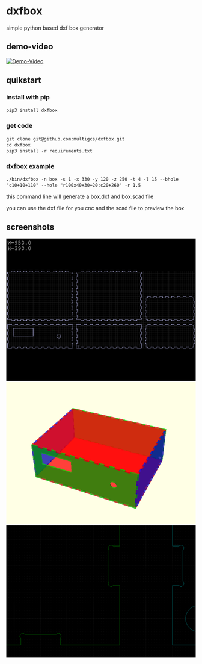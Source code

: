 # dxfbox

simple python based dxf box generator


## demo-video
[![Demo-Video](http://img.youtube.com/vi/BPYZ8CipDVA/0.jpg)](https://www.youtube.com/watch?v=BPYZ8CipDVA "Demo-Video")


## quikstart

### install with pip
```
pip3 install dxfbox
```

### get code
```
git clone git@github.com:multigcs/dxfbox.git
cd dxfbox
pip3 install -r requirements.txt
```

### dxfbox example
```
./bin/dxfbox -n box -s 1 -x 330 -y 120 -z 250 -t 4 -l 15 --bhole "c10+10+110" --hole "r100x40+30+20:c20+260" -r 1.5
```
this command line will generate a box.dxf and box.scad file

you can use the dxf file for you cnc and the scad file to preview the box

## screenshots

![gcodepreview](https://raw.githubusercontent.com/multigcs/dxfbox/main/docs/dxf.png)
![gcodepreview](https://raw.githubusercontent.com/multigcs/dxfbox/main/docs/scad.png)
![gcodepreview](https://raw.githubusercontent.com/multigcs/dxfbox/main/docs/dogbone.png)

